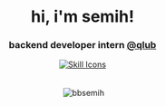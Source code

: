 <h1 align="center">hi, i'm semih!</h1>

<h3 font-weight='bold' align='center'>backend developer intern  <a href="https://qlub.io/en/">@qlub</a></h3>
<div align="center">
  <a href="https://skillicons.dev/icons?i=javascript,typescript,golang,python,docker,nodejs,mongodb,postgres,aws,react,redis,rabbitmq,graphql,postman&perline=7">
    <img src="https://skillicons.dev/icons?i=javascript,typescript,golang,expressjs,nest,python,docker,nodejs,mongodb,postgres,aws,react,redis,rabbitmq,graphql,postman&perline=8" alt="Skill Icons">
  </a>
</div>

<br>

<div align="center">
<p>&nbsp;<img align="center" src="https://github-readme-stats.vercel.app/api?username=bbsemih&show_icons=true&theme=dark&locale=en" alt="bbsemih" /></p>
</div>



